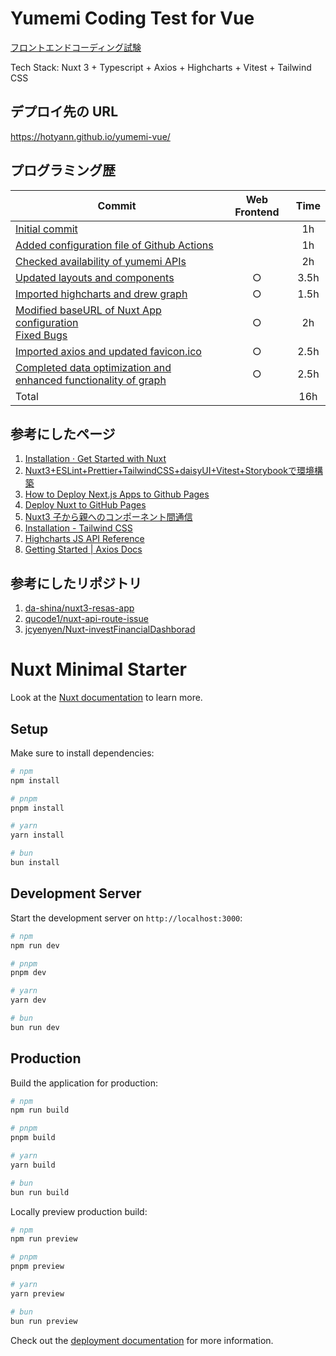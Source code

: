 # Yumemi Coding Test for Vue

[フロントエンドコーディング試験](https://yumemi.notion.site/0e9ef27b55704d7882aab55cc86c999d)

Tech Stack: Nuxt 3 + Typescript + Axios + Highcharts + Vitest + Tailwind CSS

## デプロイ先の URL

https://hotyann.github.io/yumemi-vue/

## プログラミング歴

| Commit                                                                                                                                                                                                                                      | Web Frontend | Time |
| ------------------------------------------------------------------------------------------------------------------------------------------------------------------------------------------------------------------------------------------- | :----------: | :--: |
| [Initial commit](https://github.com/hotyann/yumemi-vue/commit/8221a59a79d8d824b9e68fbb9fd70611674069d8)                                                                                                                                     |              |  1h  |
| [Added configuration file of Github Actions](https://github.com/hotyann/yumemi-vue/commit/767c91a7c4930f14b7e044e1cbb7ca24b39c3664)                                                                                                         |              |  1h  |
| [Checked availability of yumemi APIs](https://github.com/hotyann/yumemi-vue/commit/ea1351a417ca81c2371353124a7fdc225d3f8d9c)                                                                                                                |              |  2h  |
| [Updated layouts and components](https://github.com/hotyann/yumemi-vue/commit/a2dcf117727b9ed9cb8e6e8215207da223d26e71)                                                                                                                     |      ○       | 3.5h |
| [Imported highcharts and drew graph](https://github.com/hotyann/yumemi-vue/commit/df013ff1762354569d8356efecd97004e678c0bb)                                                                                                                 |      ○       | 1.5h |
| [Modified baseURL of Nuxt App configuration](https://github.com/hotyann/yumemi-vue/commit/e594346cc07382a3a2800517dd11869ee2ed2ab3)<br/>[Fixed Bugs](https://github.com/hotyann/yumemi-vue/commit/575b3f225a3ddb06ca38c6e6499dc687b3489083) |      ○       |  2h  |
| [Imported axios and updated favicon.ico](https://github.com/hotyann/yumemi-vue/commit/ce782502821b2c93f6a33a5d51ce3f02fb993f7d)                                                                                                             |      ○       | 2.5h |
| [Completed data optimization and enhanced functionality of graph]()                                                                                                                                                                         |      ○       | 2.5h |
| Total                                                                                                                                                                                                                                       |              | 16h  |

## 参考にしたページ

1. [Installation · Get Started with Nuxt](https://nuxt.com/docs/getting-started/installation)
2. [Nuxt3+ESLint+Prettier+TailwindCSS+daisyUI+Vitest+Storybookで環境構築](https://zenn.dev/airrnot1106/articles/6f0bab59b9ffe4)
3. [How to Deploy Next.js Apps to Github Pages](https://www.freecodecamp.org/news/how-to-deploy-next-js-app-to-github-pages/)
4. [Deploy Nuxt to GitHub Pages](https://nuxt.com/deploy/github-pages)
5. [Nuxt3 子から親へのコンポーネント間通信](https://zenn.dev/hisann/articles/5ad7287b652c02)
6. [Installation - Tailwind CSS](https://tailwindcss.com/docs/installation)
7. [Highcharts JS API Reference](https://api.highcharts.com/highcharts/)
8. [Getting Started | Axios Docs](https://axios-http.com/docs/intro)

## 参考にしたリポジトリ

1. [da-shina/nuxt3-resas-app](https://github.com/da-shina/nuxt3-resas-app)
2. [qucode1/nuxt-api-route-issue](https://github.com/qucode1/nuxt-api-route-issue)
3. [jcyenyen/Nuxt-investFinancialDashborad](https://github.com/jcyenyen/Nuxt-investFinancialDashborad)

# Nuxt Minimal Starter

Look at the [Nuxt documentation](https://nuxt.com/docs/getting-started/introduction) to learn more.

## Setup

Make sure to install dependencies:

```bash
# npm
npm install

# pnpm
pnpm install

# yarn
yarn install

# bun
bun install
```

## Development Server

Start the development server on `http://localhost:3000`:

```bash
# npm
npm run dev

# pnpm
pnpm dev

# yarn
yarn dev

# bun
bun run dev
```

## Production

Build the application for production:

```bash
# npm
npm run build

# pnpm
pnpm build

# yarn
yarn build

# bun
bun run build
```

Locally preview production build:

```bash
# npm
npm run preview

# pnpm
pnpm preview

# yarn
yarn preview

# bun
bun run preview
```

Check out the [deployment documentation](https://nuxt.com/docs/getting-started/deployment) for more information.
